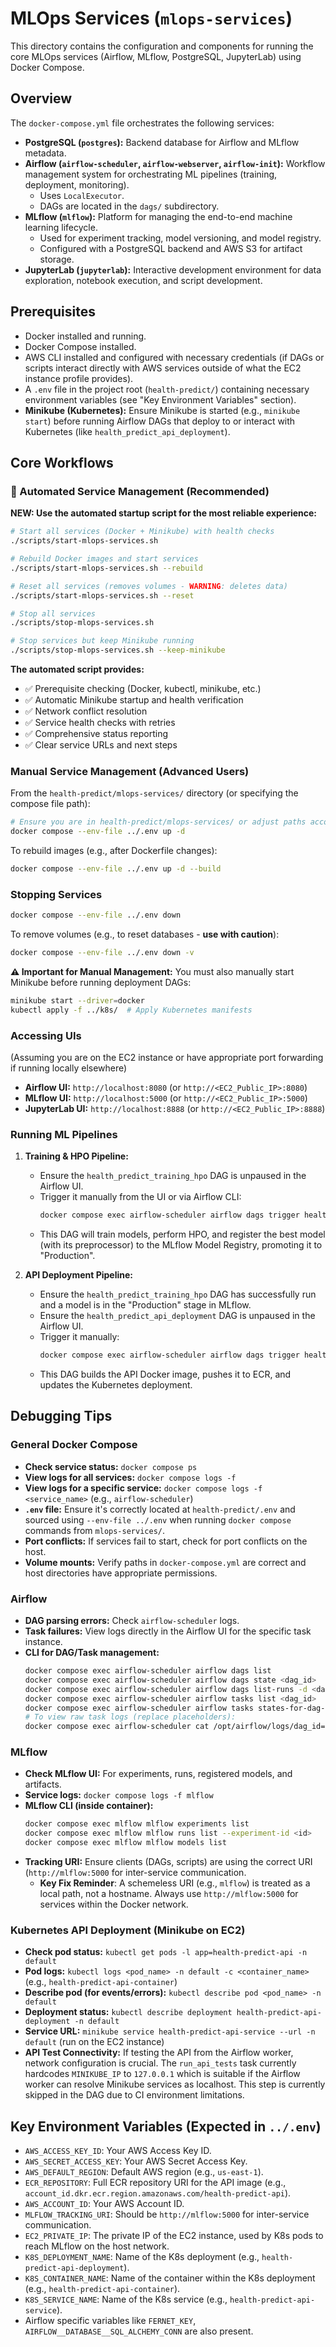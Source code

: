 # MLOps Services (`mlops-services`)

This directory contains the configuration and components for running the core MLOps services (Airflow, MLflow, PostgreSQL, JupyterLab) using Docker Compose.

## Overview

The `docker-compose.yml` file orchestrates the following services:
-   **PostgreSQL (`postgres`):** Backend database for Airflow and MLflow metadata.
-   **Airflow (`airflow-scheduler`, `airflow-webserver`, `airflow-init`):** Workflow management system for orchestrating ML pipelines (training, deployment, monitoring).
    -   Uses `LocalExecutor`.
    -   DAGs are located in the `dags/` subdirectory.
-   **MLflow (`mlflow`):** Platform for managing the end-to-end machine learning lifecycle.
    -   Used for experiment tracking, model versioning, and model registry.
    -   Configured with a PostgreSQL backend and AWS S3 for artifact storage.
-   **JupyterLab (`jupyterlab`):** Interactive development environment for data exploration, notebook execution, and script development.

## Prerequisites
-   Docker installed and running.
-   Docker Compose installed.
-   AWS CLI installed and configured with necessary credentials (if DAGs or scripts interact directly with AWS services outside of what the EC2 instance profile provides).
-   A `.env` file in the project root (`health-predict/`) containing necessary environment variables (see "Key Environment Variables" section).
-   **Minikube (Kubernetes):** Ensure Minikube is started (e.g., `minikube start`) before running Airflow DAGs that deploy to or interact with Kubernetes (like `health_predict_api_deployment`).

## Core Workflows

### 🚀 Automated Service Management (Recommended)

**NEW: Use the automated startup script for the most reliable experience:**

```bash
# Start all services (Docker + Minikube) with health checks
./scripts/start-mlops-services.sh

# Rebuild Docker images and start services
./scripts/start-mlops-services.sh --rebuild

# Reset all services (removes volumes - WARNING: deletes data)
./scripts/start-mlops-services.sh --reset

# Stop all services
./scripts/stop-mlops-services.sh

# Stop services but keep Minikube running
./scripts/stop-mlops-services.sh --keep-minikube
```

**The automated script provides:**
- ✅ Prerequisite checking (Docker, kubectl, minikube, etc.)
- ✅ Automatic Minikube startup and health verification
- ✅ Network conflict resolution
- ✅ Service health checks with retries
- ✅ Comprehensive status reporting
- ✅ Clear service URLs and next steps

### Manual Service Management (Advanced Users)

From the `health-predict/mlops-services/` directory (or specifying the compose file path):
```bash
# Ensure you are in health-predict/mlops-services/ or adjust paths accordingly
docker compose --env-file ../.env up -d
```
To rebuild images (e.g., after Dockerfile changes):
```bash
docker compose --env-file ../.env up -d --build
```

### Stopping Services
```bash
docker compose --env-file ../.env down
```
To remove volumes (e.g., to reset databases - **use with caution**):
```bash
docker compose --env-file ../.env down -v
```

**⚠️ Important for Manual Management:**
You must also manually start Minikube before running deployment DAGs:
```bash
minikube start --driver=docker
kubectl apply -f ../k8s/  # Apply Kubernetes manifests
```

### Accessing UIs
(Assuming you are on the EC2 instance or have appropriate port forwarding if running locally elsewhere)
-   **Airflow UI:** `http://localhost:8080` (or `http://<EC2_Public_IP>:8080`)
-   **MLflow UI:** `http://localhost:5000` (or `http://<EC2_Public_IP>:5000`)
-   **JupyterLab UI:** `http://localhost:8888` (or `http://<EC2_Public_IP>:8888`)

### Running ML Pipelines
1.  **Training & HPO Pipeline:**
    *   Ensure the `health_predict_training_hpo` DAG is unpaused in the Airflow UI.
    *   Trigger it manually from the UI or via Airflow CLI:
        ```bash
        docker compose exec airflow-scheduler airflow dags trigger health_predict_training_hpo
        ```
    *   This DAG will train models, perform HPO, and register the best model (with its preprocessor) to the MLflow Model Registry, promoting it to "Production".

2.  **API Deployment Pipeline:**
    *   Ensure the `health_predict_training_hpo` DAG has successfully run and a model is in the "Production" stage in MLflow.
    *   Ensure the `health_predict_api_deployment` DAG is unpaused in the Airflow UI.
    *   Trigger it manually:
        ```bash
        docker compose exec airflow-scheduler airflow dags trigger health_predict_api_deployment
        ```
    *   This DAG builds the API Docker image, pushes it to ECR, and updates the Kubernetes deployment.

## Debugging Tips

### General Docker Compose
-   **Check service status:** `docker compose ps`
-   **View logs for all services:** `docker compose logs -f`
-   **View logs for a specific service:** `docker compose logs -f <service_name>` (e.g., `airflow-scheduler`)
-   **`.env` file:** Ensure it's correctly located at `health-predict/.env` and sourced using `--env-file ../.env` when running `docker compose` commands from `mlops-services/`.
-   **Port conflicts:** If services fail to start, check for port conflicts on the host.
-   **Volume mounts:** Verify paths in `docker-compose.yml` are correct and host directories have appropriate permissions.

### Airflow
-   **DAG parsing errors:** Check `airflow-scheduler` logs.
-   **Task failures:** View logs directly in the Airflow UI for the specific task instance.
-   **CLI for DAG/Task management:**
    ```bash
    docker compose exec airflow-scheduler airflow dags list
    docker compose exec airflow-scheduler airflow dags state <dag_id>
    docker compose exec airflow-scheduler airflow dags list-runs -d <dag_id>
    docker compose exec airflow-scheduler airflow tasks list <dag_id>
    docker compose exec airflow-scheduler airflow tasks states-for-dag-run <dag_id> <run_id>
    # To view raw task logs (replace placeholders):
    docker compose exec airflow-scheduler cat /opt/airflow/logs/dag_id=<dag_id>/run_id=<run_id>/task_id=<task_id>/attempt=<attempt_number>.log
    ```

### MLflow
-   **Check MLflow UI:** For experiments, runs, registered models, and artifacts.
-   **Service logs:** `docker compose logs -f mlflow`
-   **MLflow CLI (inside container):**
    ```bash
    docker compose exec mlflow mlflow experiments list
    docker compose exec mlflow mlflow runs list --experiment-id <id>
    docker compose exec mlflow mlflow models list
    ```
-   **Tracking URI:** Ensure clients (DAGs, scripts) are using the correct URI (`http://mlflow:5000` for inter-service communication.
    *   **Key Fix Reminder**: A schemeless URI (e.g., `mlflow`) is treated as a local path, not a hostname. Always use `http://mlflow:5000` for services within the Docker network.

### Kubernetes API Deployment (Minikube on EC2)
-   **Check pod status:** `kubectl get pods -l app=health-predict-api -n default`
-   **Pod logs:** `kubectl logs <pod_name> -n default -c <container_name>` (e.g., `health-predict-api-container`)
-   **Describe pod (for events/errors):** `kubectl describe pod <pod_name> -n default`
-   **Deployment status:** `kubectl describe deployment health-predict-api-deployment -n default`
-   **Service URL:** `minikube service health-predict-api-service --url -n default` (run on the EC2 instance)
-   **API Test Connectivity:** If testing the API from the Airflow worker, network configuration is crucial. The `run_api_tests` task currently hardcodes `MINIKUBE_IP` to `127.0.0.1` which is suitable if the Airflow worker can resolve Minikube services as localhost. This step is currently skipped in the DAG due to CI environment limitations.

## Key Environment Variables (Expected in `../.env`)
-   `AWS_ACCESS_KEY_ID`: Your AWS Access Key ID.
-   `AWS_SECRET_ACCESS_KEY`: Your AWS Secret Access Key.
-   `AWS_DEFAULT_REGION`: Default AWS region (e.g., `us-east-1`).
-   `ECR_REPOSITORY`: Full ECR repository URI for the API image (e.g., `account_id.dkr.ecr.region.amazonaws.com/health-predict-api`).
-   `AWS_ACCOUNT_ID`: Your AWS Account ID.
-   `MLFLOW_TRACKING_URI`: Should be `http://mlflow:5000` for inter-service communication.
-   `EC2_PRIVATE_IP`: The private IP of the EC2 instance, used by K8s pods to reach MLflow on the host network.
-   `K8S_DEPLOYMENT_NAME`: Name of the K8s deployment (e.g., `health-predict-api-deployment`).
-   `K8S_CONTAINER_NAME`: Name of the container within the K8s deployment (e.g., `health-predict-api-container`).
-   `K8S_SERVICE_NAME`: Name of the K8s service (e.g., `health-predict-api-service`).
-   Airflow specific variables like `FERNET_KEY`, `AIRFLOW__DATABASE__SQL_ALCHEMY_CONN` are also present. 